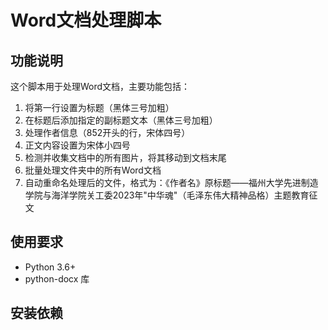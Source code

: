 # Word文档处理脚本

## 功能说明
这个脚本用于处理Word文档，主要功能包括：
1. 将第一行设置为标题（黑体三号加粗）
2. 在标题后添加指定的副标题文本（黑体三号加粗）
3. 处理作者信息（852开头的行，宋体四号）
4. 正文内容设置为宋体小四号
5. 检测并收集文档中的所有图片，将其移动到文档末尾
6. 批量处理文件夹中的所有Word文档
7. 自动重命名处理后的文件，格式为：《作者名》原标题——福州大学先进制造学院与海洋学院关工委2023年"中华魂"（毛泽东伟大精神品格）主题教育征文

## 使用要求
- Python 3.6+
- python-docx 库

## 安装依赖 